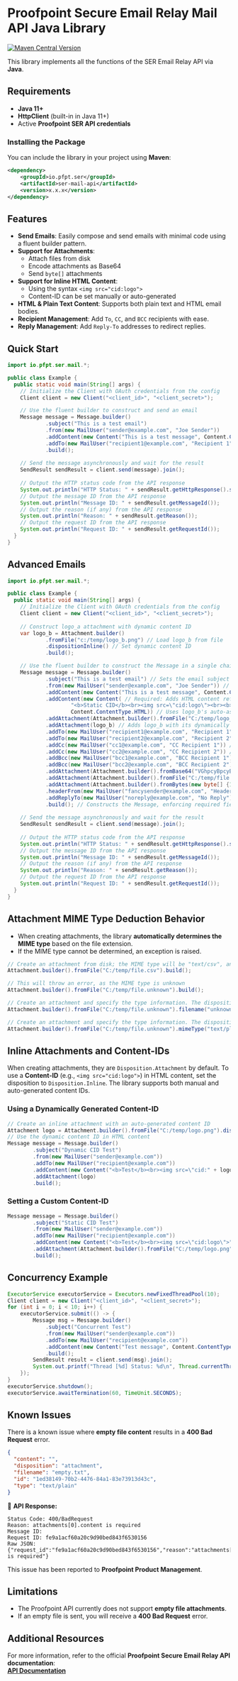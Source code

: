 # Proofpoint Secure Email Relay Mail API Java Library
[![Maven Central Version](https://img.shields.io/maven-central/v/io.pfpt.ser/ser-mail-api)](https://central.sonatype.com/artifact/io.pfpt.ser/ser-mail-api)

This library implements all the functions of the SER Email Relay API via **Java**.

## Requirements

- **Java 11+**
- **HttpClient** (built-in in Java 11+)
- Active **Proofpoint SER API credentials**

### Installing the Package

You can include the library in your project using **Maven**:

```xml
<dependency>
    <groupId>io.pfpt.ser</groupId>
    <artifactId>ser-mail-api</artifactId>
    <version>x.x.x</version>
</dependency>
```

## Features

- **Send Emails**: Easily compose and send emails with minimal code using a fluent builder pattern.
- **Support for Attachments**:
    - Attach files from disk
    - Encode attachments as Base64
    - Send `byte[]` attachments
- **Support for Inline HTML Content**:
    - Using the syntax `<img src="cid:logo">`
    - Content-ID can be set manually or auto-generated
- **HTML & Plain Text Content**: Supports both plain text and HTML email bodies.
- **Recipient Management**: Add `To`, `CC`, and `BCC` recipients with ease.
- **Reply Management**: Add `Reply-To` addresses to redirect replies.

## Quick Start
```java
import io.pfpt.ser.mail.*;

public class Example {
  public static void main(String[] args) {
    // Initialize the Client with OAuth credentials from the config
    Client client = new Client("<client_id>", "<client_secret>");

    // Use the fluent builder to construct and send an email
    Message message = Message.builder()
            .subject("This is a test email") 
            .from(new MailUser("sender@example.com", "Joe Sender")) 
            .addContent(new Content("This is a test message", Content.ContentType.TEXT))
            .addTo(new MailUser("recipient1@example.com", "Recipient 1")) 
            .build();
    
    // Send the message asynchronously and wait for the result
    SendResult sendResult = client.send(message).join();
    
    // Output the HTTP status code from the API response
    System.out.println("HTTP Status: " + sendResult.getHttpResponse().statusCode());
    // Output the message ID from the API response
    System.out.println("Message ID: " + sendResult.getMessageId());
    // Output the reason (if any) from the API response
    System.out.println("Reason: " + sendResult.getReason());
    // Output the request ID from the API response
    System.out.println("Request ID: " + sendResult.getRequestId());
  }
}
```

## Advanced Emails

```java
import io.pfpt.ser.mail.*;

public class Example {
  public static void main(String[] args) {
    // Initialize the Client with OAuth credentials from the config
    Client client = new Client("<client_id>", "<client_secret>");
    
    // Construct logo_a attachment with dynamic content ID
    var logo_b = Attachment.builder()
            .fromFile("c:/temp/logo_b.png") // Load logo_b from file
            .dispositionInline() // Set dynamic content ID
            .build();

    // Use the fluent builder to construct the Message in a single chain
    Message message = Message.builder()
            .subject("This is a test email") // Sets the email subject (required)
            .from(new MailUser("sender@example.com", "Joe Sender")) // Sets the sender (required)
            .addContent(new Content("This is a test message", Content.ContentType.TEXT)) // Adds plain text content (required minimum)
            .addContent(new Content( // Required: Adds HTML content referencing both static and dynamic CIDs
                    "<b>Static CID</b><br><img src=\"cid:logo\"><br><b>Dynamic CID</b><br><img src=\"cid:" + logo_b.getContentId() + "\">",
                    Content.ContentType.HTML)) // Uses logo_b's auto-assigned content ID retrieved from getContentId()
            .addAttachment(Attachment.builder().fromFile("C:/temp/logo_a.png").dispositionInline("logo").build()) // Adds an inline attachment with content ID "logo"
            .addAttachment(logo_b) // Adds logo_b with its dynamically assigned content ID
            .addTo(new MailUser("recipient1@example.com", "Recipient 1")) // Adds a primary recipient (required minimum)
            .addTo(new MailUser("recipient2@example.com", "Recipient 2")) // Adds a second primary recipient
            .addCc(new MailUser("cc1@example.com", "CC Recipient 1")) // Adds a CC recipient
            .addCc(new MailUser("cc2@example.com", "CC Recipient 2")) // Adds a second CC recipient
            .addBcc(new MailUser("bcc1@example.com", "BCC Recipient 1")) // Adds a BCC recipient
            .addBcc(new MailUser("bcc2@example.com", "BCC Recipient 2")) // Adds a second BCC recipient
            .addAttachment(Attachment.builder().fromBase64("VGhpcyBpcyBhIHRlc3Qh", "test.txt").build()) // Adds an attachment from Base64-encoded text
            .addAttachment(Attachment.builder().fromFile("C:/temp/file.csv").build()) // Adds an attachment from a file
            .addAttachment(Attachment.builder().fromBytes(new byte[] {1, 2, 3}, "bytes.txt").build()) // Adds an attachment from a byte array
            .headerFrom(new MailUser("fancysender@example.com", "Header From")) // Sets the header "From" field
            .addReplyTo(new MailUser("noreply@example.com", "No Reply")) // Sets a Reply-To address
            .build(); // Constructs the Message, enforcing required fields (from, tos, subject, content)
    
    // Send the message asynchronously and wait for the result
    SendResult sendResult = client.send(message).join();
    
    // Output the HTTP status code from the API response
    System.out.println("HTTP Status: " + sendResult.getHttpResponse().statusCode());
    // Output the message ID from the API response
    System.out.println("Message ID: " + sendResult.getMessageId());
    // Output the reason (if any) from the API response
    System.out.println("Reason: " + sendResult.getReason());
    // Output the request ID from the API response
    System.out.println("Request ID: " + sendResult.getRequestId());
  }
}
```

## Attachment MIME Type Deduction Behavior

- When creating attachments, the library **automatically determines the MIME type** based on the file extension.
- If the MIME type cannot be determined, an exception is raised.

```java
// Create an attachment from disk; the MIME type will be "text/csv", and disposition will be "Disposition.Attachment"
Attachment.builder().fromFile("C:/temp/file.csv").build();

// This will throw an error, as the MIME type is unknown
Attachment.builder().fromFile("C:/temp/file.unknown").build();

// Create an attachment and specify the type information. The disposition will be "Disposition.Attachment", filename will be unknown.txt, and MIME type "text/plain"
Attachment.builder().fromFile("C:/temp/file.unknown").filename("unknown.txt").build();

// Create an attachment and specify the type information. The disposition will be "Disposition.Attachment", filename will be file.unknown, and MIME type "text/plain"
Attachment.builder().fromFile("C:/temp/file.unknown").mimeType("text/plain").build();
```

## Inline Attachments and Content-IDs

When creating attachments, they are `Disposition.Attachment` by default. To use a **Content-ID** (e.g., `<img src="cid:logo">`) in HTML content, set the disposition to `Disposition.Inline`. The library supports both manual and auto-generated content IDs.

### Using a Dynamically Generated Content-ID
```java
// Create an inline attachment with an auto-generated content ID
Attachment logo = Attachment.builder().fromFile("C:/temp/logo.png").dispositionInline().build();
// Use the dynamic content ID in HTML content
Message message = Message.builder()
        .subject("Dynamic CID Test")
        .from(new MailUser("sender@example.com"))
        .addTo(new MailUser("recipient@example.com"))
        .addContent(new Content("<b>Test</b><br><img src=\"cid:" + logo.getContentId() + "\">", Content.ContentType.HTML))
        .addAttachment(logo)
        .build();
```

### Setting a Custom Content-ID
```java
Message message = Message.builder()
        .subject("Static CID Test")
        .from(new MailUser("sender@example.com"))
        .addTo(new MailUser("recipient@example.com"))
        .addContent(new Content("<b>Test</b><br><img src=\"cid:logo\">", Content.ContentType.HTML))
        .addAttachment(Attachment.builder().fromFile("C:/temp/logo.png").dispositionInline("logo").build())
        .build();
```

## Concurrency Example
```java
ExecutorService executorService = Executors.newFixedThreadPool(10);
Client client = new Client("<client_id>", "<client_secret>");
for (int i = 0; i < 10; i++) {
    executorService.submit(() -> {
        Message msg = Message.builder()
            .subject("Concurrent Test")
            .from(new MailUser("sender@example.com"))
            .addTo(new MailUser("recipient@example.com"))
            .addContent(new Content("Test message", Content.ContentType.TEXT))
            .build();
        SendResult result = client.send(msg).join();
        System.out.printf("Thread [%d] Status: %d\n", Thread.currentThread().getId(), result.getHttpResponse().statusCode());
    });
}
executorService.shutdown();
executorService.awaitTermination(60, TimeUnit.SECONDS);
```

## Known Issues

There is a known issue where **empty file content** results in a **400 Bad Request** error.

```json
{
  "content": "",
  "disposition": "attachment",
  "filename": "empty.txt",
  "id": "1ed38149-70b2-4476-84a1-83e73913d43c",
  "type": "text/plain"
}
```

🔹 **API Response:**

```
Status Code: 400/BadRequest
Reason: attachments[0].content is required
Message ID:
Request ID: fe9a1acf60a20c9d90bed843f6530156
Raw JSON: {"request_id":"fe9a1acf60a20c9d90bed843f6530156","reason":"attachments[0].content is required"}
```

This issue has been reported to **Proofpoint Product Management**.

## Limitations
- The Proofpoint API currently does not support **empty file attachments**.
- If an empty file is sent, you will receive a **400 Bad Request** error.

## Additional Resources
For more information, refer to the official **Proofpoint Secure Email Relay API documentation**:  
[**API Documentation**](https://api-docs.ser.proofpoint.com/docs/email-submission)
